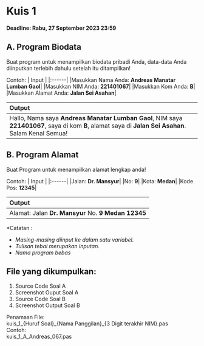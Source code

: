 # Kuis 1

**Deadline: Rabu, 27 September 2023 23:59**

## A. Program Biodata
Buat program untuk menampilkan biodata pribadi Anda, data-data Anda diinputkan terlebih dahulu setelah itu ditampilkan!

Contoh:
| Input |
|:------|
|Masukkan Nama Anda: **Andreas Manatar Lumban Gaol**|
|Masukkan NIM Anda: **221401067**|
|Masukkan Kom Anda: **B**|
|Masukkan Alamat Anda: **Jalan Sei Asahan**|

| Output |
|:------|
|Hallo, Nama saya **Andreas Manatar Lumban Gaol**, NIM saya **221401067**, saya di kom **B**, alamat saya di **Jalan Sei Asahan**. Salam Kenal Semua!|

## B. Program Alamat
Buat Program untuk menampilkan alamat lengkap anda!

Contoh:
| Input |
|:------|
|Jalan: **Dr. Mansyur**|
|No: **9**|
|Kota: **Medan**|
|Kode Pos: **12345**|

| Output |
|:------|
|Alamat: Jalan **Dr. Mansyur** No. **9** **Medan** **12345**|

*Catatan :
- _Masing-masing diinput ke dalam satu variabel._
- _Tulisan tebal merupakan inputan._
- _Nama program bebas_

## File yang dikumpulkan:
1. Source Code Soal A
2. Screenshot Ouput Soal A
3. Source Code Soal B
4. Screenshot Output Soal B

<p>Penamaan File:<br>
kuis_1_{Huruf Soal}_{Nama Panggilan}_{3 Digit terakhir NIM}.pas<br>
Contoh:<br>
<b></b>kuis_1_A_Andreas_067.pas</b></p>
